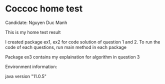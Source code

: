 # Coccoc home test
Candidate: Nguyen Duc Manh

This is my home test result

I created package ex1, ex2 for code solution of question 1 and 2. 
To run the code of each questions, run main method in each package

Package ex3 contains my explaination for algorithm in question 3

Environment information:

java version "11.0.5"

